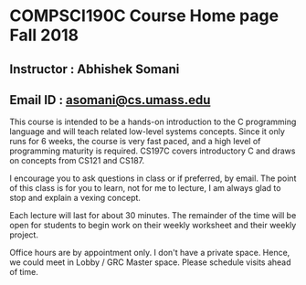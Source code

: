 # COMPSCI190C Course Home page Fall 2018
## Instructor : Abhishek Somani
## Email ID : asomani@cs.umass.edu

This course is intended to be a hands-on introduction to the C programming language and will teach related low-level systems concepts. Since it only runs for 6 weeks, the course is very fast paced, and a high level of programming maturity is required. CS197C covers introductory C and draws on concepts from CS121 and CS187.

I encourage you to ask questions in class or if preferred, by email. The point of this class is for you to learn, not for me to lecture, I am always glad to stop and explain a vexing concept.

Each lecture will last for about 30 minutes. The remainder of the time will be open for students to begin work on their weekly worksheet and their weekly project.

Office hours are by appointment only. I don't have a private space. Hence, we could meet in Lobby / GRC Master space. Please schedule visits ahead of time.
